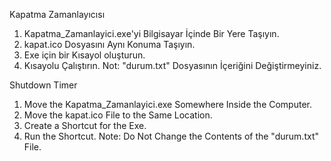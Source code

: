 Kapatma Zamanlayıcısı
1) Kapatma_Zamanlayici.exe'yi Bilgisayar İçinde Bir Yere Taşıyın.
2) kapat.ico Dosyasını Aynı Konuma Taşıyın.
3) Exe için bir Kısayol oluşturun.
4) Kısayolu Çalıştırın.
Not: "durum.txt" Dosyasının İçeriğini Değiştirmeyiniz. 

Shutdown Timer
1) Move the Kapatma_Zamanlayici.exe Somewhere Inside the Computer.
2) Move the kapat.ico File to the Same Location.
3) Create a Shortcut for the Exe.
4) Run the Shortcut.
Note: Do Not Change the Contents of the "durum.txt" File.